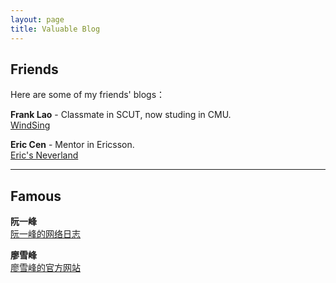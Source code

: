 ```yaml
---
layout: page
title: Valuable Blog
---
```


## Friends

Here are some of my friends' blogs：

**Frank Lao** - Classmate in SCUT, now studing in CMU.
<br/>
[WindSing](https://windsing.me/)

**Eric Cen** - Mentor in Ericsson.
<br/>
[Eric's Neverland](http://ericcenblog.com/)

---

## Famous

**阮一峰**
<br/>
[阮一峰的网络日志](http://www.ruanyifeng.com/blog/)

**廖雪峰**
<br/>
[廖雪峰的官方网站](http://www.liaoxuefeng.com/)




